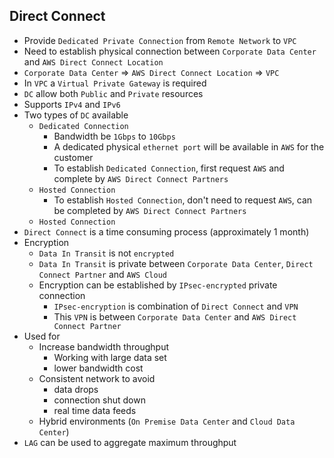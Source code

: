 ## Direct Connect

- Provide `Dedicated Private Connection` from `Remote Network` to `VPC`
- Need to establish physical connection between `Corporate Data Center` and `AWS Direct Connect Location`
- `Corporate Data Center` => `AWS Direct Connect Location` => `VPC`
- In `VPC` a `Virtual Private Gateway` is required
- `DC` allow both `Public` and `Private` resources
- Supports `IPv4` and `IPv6`
- Two types of `DC` available
  - `Dedicated Connection`
    - Bandwidth be `1Gbps` to `10Gbps`
    - A dedicated physical `ethernet port` will be available in `AWS` for the customer
    - To establish `Dedicated Connection`, first request `AWS` and complete by `AWS Direct Connect Partners`
  - `Hosted Connection`
    - To establish `Hosted Connection`, don't need to request `AWS`, can be completed by `AWS Direct Connect Partners`
  - `Hosted Connection`
- `Direct Connect` is a time consuming process (approximately 1 month)
- Encryption
  - `Data In Transit` is not `encrypted`
  - `Data In Transit` is private between `Corporate Data Center`, `Direct Connect Partner` and `AWS Cloud`
  - Encryption can be established by `IPsec-encrypted` private connection
    - `IPsec-encryption` is combination of `Direct Connect` and `VPN`
    - This `VPN` is between `Corporate Data Center` and `AWS Direct Connect Partner`
- Used for
  - Increase bandwidth throughput
    - Working with large data set
    - lower bandwidth cost
  - Consistent network to avoid
    - data drops
    - connection shut down
    - real time data feeds
  - Hybrid environments (`On Premise Data Center` and `Cloud Data Center`)
- `LAG` can be used to aggregate maximum throughput
